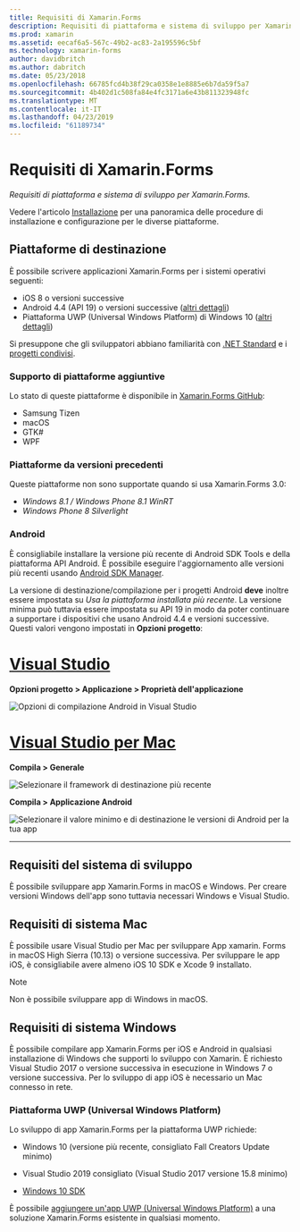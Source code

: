 ```yaml
---
title: Requisiti di Xamarin.Forms
description: Requisiti di piattaforma e sistema di sviluppo per Xamarin.Forms.
ms.prod: xamarin
ms.assetid: eecaf6a5-567c-49b2-ac83-2a195596c5bf
ms.technology: xamarin-forms
author: davidbritch
ms.author: dabritch
ms.date: 05/23/2018
ms.openlocfilehash: 66785fcd4b38f29ca0358e1e8885e6b7da59f5a7
ms.sourcegitcommit: 4b402d1c508fa84e4fc3171a6e43b811323948fc
ms.translationtype: MT
ms.contentlocale: it-IT
ms.lasthandoff: 04/23/2019
ms.locfileid: "61189734"
---
```

# <a name="xamarinforms-requirements"></a>Requisiti di Xamarin.Forms

_Requisiti di piattaforma e sistema di sviluppo per Xamarin.Forms._

Vedere l'articolo [Installazione](installation/index.md) per una panoramica delle procedure di installazione e configurazione per le diverse piattaforme.

## <a name="target-platforms"></a>Piattaforme di destinazione

È possibile scrivere applicazioni Xamarin.Forms per i sistemi operativi seguenti:

- iOS 8 o versioni successive
- Android 4.4 (API 19) o versioni successive ([altri dettagli](#android))
- Piattaforma UWP (Universal Windows Platform) di Windows 10 ([altri dettagli](#windows10))

Si presuppone che gli sviluppatori abbiano familiarità con [.NET Standard](~/cross-platform/app-fundamentals/net-standard.md) e i [progetti condivisi](~/cross-platform/app-fundamentals/shared-projects.md).

### <a name="additional-platform-support"></a>Supporto di piattaforme aggiuntive

Lo stato di queste piattaforme è disponibile in [Xamarin.Forms GitHub](https://github.com/xamarin/Xamarin.Forms/wiki/Platform-Support):

- Samsung Tizen
- macOS
- GTK#
- WPF

### <a name="platforms-from-earlier-versions"></a>Piattaforme da versioni precedenti

Queste piattaforme non sono supportate quando si usa Xamarin.Forms 3.0:

- *Windows 8.1 / Windows Phone 8.1 WinRT*
- *Windows Phone 8 Silverlight*

### <a name="android"></a>Android

È consigliabile installare la versione più recente di Android SDK Tools e della piattaforma API Android. È possibile eseguire l'aggiornamento alle versioni più recenti usando [Android SDK Manager](~/android/get-started/installation/android-sdk.md).

La versione di destinazione/compilazione per i progetti Android **deve** inoltre essere impostata su *Usa la piattaforma installata più recente*. La versione minima può tuttavia essere impostata su API 19 in modo da poter continuare a supportare i dispositivi che usano Android 4.4 e versioni successive. Questi valori vengono impostati in **Opzioni progetto**:

# <a name="visual-studiotabwindows"></a>[Visual Studio](#tab/windows)

**Opzioni progetto > Applicazione > Proprietà dell'applicazione**

![Opzioni di compilazione Android in Visual Studio](requirements-images/options-android-vs-sml.png)

# <a name="visual-studio-for-mactabmacos"></a>[Visual Studio per Mac](#tab/macos)

**Compila > Generale**

![Selezionare il framework di destinazione più recente](requirements-images/options-general-sml.png)

**Compila > Applicazione Android**

![Selezionare il valore minimo e di destinazione le versioni di Android per la tua app](requirements-images/options-android-sml.png)

-----

## <a name="development-system-requirements"></a>Requisiti del sistema di sviluppo

È possibile sviluppare app Xamarin.Forms in macOS e Windows. Per creare versioni Windows dell'app sono tuttavia necessari Windows e Visual Studio.

## <a name="mac-system-requirements"></a>Requisiti di sistema Mac

È possibile usare Visual Studio per Mac per sviluppare App xamarin. Forms in macOS High Sierra (10.13) o versione successiva. Per sviluppare le app iOS, è consigliabile avere almeno iOS 10 SDK e Xcode 9 installato.

> [!NOTE]
>  Non è possibile sviluppare app di Windows in macOS.

## <a name="windows-system-requirements"></a>Requisiti di sistema Windows

È possibile compilare app Xamarin.Forms per iOS e Android in qualsiasi installazione di Windows che supporti lo sviluppo con Xamarin. È richiesto Visual Studio 2017 o versione successiva in esecuzione in Windows 7 o versione successiva. Per lo sviluppo di app iOS è necessario un Mac connesso in rete.

<a name="windows10" />

### <a name="universal-windows-platform-uwp"></a>Piattaforma UWP (Universal Windows Platform)

Lo sviluppo di app Xamarin.Forms per la piattaforma UWP richiede:

- Windows 10 (versione più recente, consigliato Fall Creators Update minimo)

- Visual Studio 2019 consigliato (Visual Studio 2017 versione 15.8 minimo)

- [Windows 10 SDK](https://dev.windows.com/downloads/windows-10-sdk)

È possibile [aggiungere un'app UWP (Universal Windows Platform)](~/xamarin-forms/platform/windows/installation/index.md) a una soluzione Xamarin.Forms esistente in qualsiasi momento.
